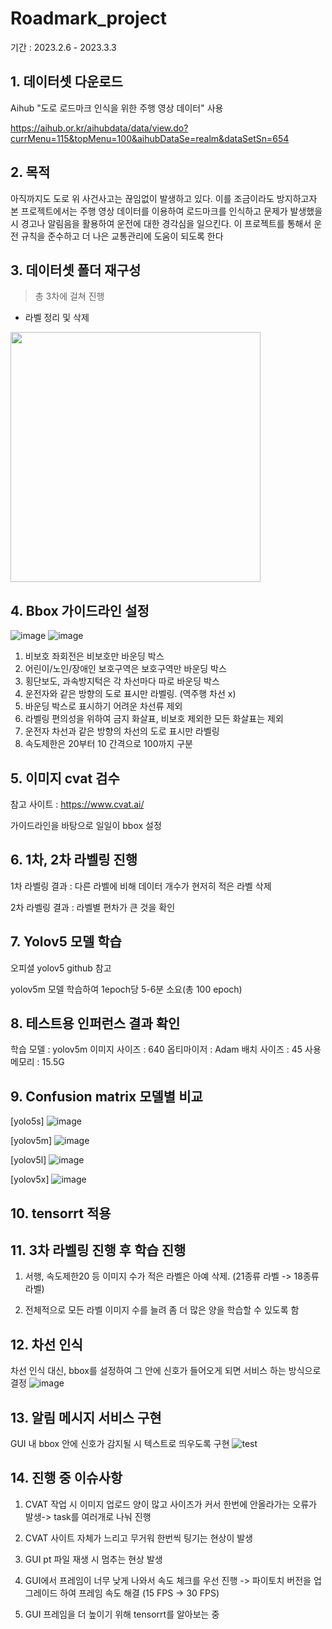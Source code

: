 # Roadmark_project

기간 : 2023.2.6 - 2023.3.3


## 1. 데이터셋 다운로드
Aihub "도로 로드마크 인식을 위한 주행 영상 데이터" 사용


https://aihub.or.kr/aihubdata/data/view.do?currMenu=115&topMenu=100&aihubDataSe=realm&dataSetSn=654


## 2. 목적
아직까지도 도로 위 사건사고는 끊임없이 발생하고 있다. 이를 조금이라도 방지하고자 본 프로젝트에서는 주행 영상 데이터를 이용하여 로드마크를 인식하고 문제가 발생했을 시 경고나 알림음을 활용하여 운전에 대한 경각심을 일으킨다. 이 프로젝트를 통해서 운전 규칙을 준수하고 더 나은 교통관리에 도움이 되도록 한다

## 3. 데이터셋 폴더 재구성
> 총 3차에 걸쳐 진행 
- 라벨 정리 및 삭제
<img src="https://user-images.githubusercontent.com/115756142/226233612-e329f11e-d029-4284-b05b-867028f49e2b.png" height="400"/>


## 4. Bbox 가이드라인 설정
![image](https://user-images.githubusercontent.com/115756142/226498643-ed54ee65-5c2a-46a4-8b4d-96fa909ca8ee.png)
![image](https://user-images.githubusercontent.com/115756142/226249870-1c6bf9c0-c173-4b2f-b8ed-832279713be3.png)

1. 비보호 좌회전은 비보호만 바운딩 박스
2. 어린이/노인/장애인 보호구역은 보호구역만 바운딩 박스
3. 횡단보도, 과속방지턱은 각 차선마다 따로 바운딩 박스
4. 운전자와 같은 방향의 도로 표시만 라벨링. (역주행 차선 x)
5. 바운딩 박스로 표시하기 어려운 차선류 제외
6. 라벨링 편의성을 위하여 금지 화살표, 비보호 제외한 모든 화살표는 제외
7. 운전자 차선과 같은 방향의 차선의 도로 표시만 라벨링
8. 속도제한은 20부터 10 간격으로 100까지 구분

## 5. 이미지 cvat 검수
참고 사이트 : https://www.cvat.ai/


가이드라인을 바탕으로 일일이 bbox 설정

## 6. 1차, 2차 라벨링 진행
1차 라벨링 결과 : 다른 라벨에 비해 데이터 개수가 현저히 적은 라벨 삭제


2차 라벨링 결과 : 라벨별 편차가 큰 것을 확인

## 7. Yolov5 모델 학습
오피셜 yolov5 github 참고



yolov5m 모델 학습하여 1epoch당 5-6분 소요(총 100 epoch)


## 8. 테스트용 인퍼런스 결과 확인

학습 모델 : yolov5m
이미지 사이즈 : 640
옵티마이저 : Adam
배치 사이즈 : 45
사용 메모리 : 15.5G


## 9. Confusion matrix 모델별 비교
[yolo5s]
![image](https://user-images.githubusercontent.com/115756142/226250378-dcb5a455-80c1-4e5a-a4c8-74a8e9bf7242.png)


[yolov5m]
![image](https://user-images.githubusercontent.com/115756142/226250501-349447a6-71c2-4d5c-b4b8-62b764a66d56.png)


[yolov5l]
![image](https://user-images.githubusercontent.com/115756142/226250556-94d34b52-d681-44e9-b013-424948799dcd.png)


[yolov5x]
![image](https://user-images.githubusercontent.com/115756142/226250612-02de8bd5-c686-4006-bdd0-6f6f5f2114de.png)
## 10. tensorrt 적용

## 11. 3차 라벨링 진행 후 학습 진행
1) 서행, 속도제한20 등 이미지 수가 적은 라벨은 아예 삭제. (21종류 라벨 -> 18종류 라벨)


2) 전체적으로 모든 라벨 이미지 수를 늘려 좀 더 많은 양을 학습할 수 있도록 함


## 12. 차선 인식 
차선 인식 대신, bbox를 설정하여 그 안에 신호가 들어오게 되면 서비스 하는 방식으로 결정
![image](https://user-images.githubusercontent.com/115756142/226253852-b2f0b377-5fc4-4e1e-aa2c-ba8654fa0917.png)

## 13. 알림 메시지 서비스 구현
GUI 내 bbox 안에 신호가 감지될 시 텍스트로 띄우도록 구현
![test](https://user-images.githubusercontent.com/115756142/226246444-bb467a0d-c9ae-4393-918f-9d4126bd1a99.gif)



## 14. 진행 중 이슈사항
1) CVAT 작업 시 이미지 업로드 양이 많고 사이즈가 커서 한번에 안올라가는 오류가 발생-> task를 여러개로 나눠 진행


2) CVAT 사이트 자체가 느리고 무거워 한번씩 팅기는 현상이 발생


3) GUI pt 파일 재생 시 멈추는 현상 발생


4) GUI에서 프레임이 너무 낮게 나와서 속도 체크를 우선 진행 -> 파이토치 버전을 업그레이드 하여 프레임 속도 해결 (15 FPS -> 30 FPS)


5) GUI 프레임을 더 높이기 위해 tensorrt를 알아보는 중
